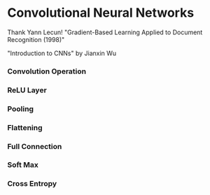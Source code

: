 # Convolutional Neural Networks

Thank Yann Lecun!
"Gradient-Based Learning Applied to Document Recognition (1998)"

"Introduction to CNNs" by Jianxin Wu

### Convolution Operation
### ReLU Layer
### Pooling
### Flattening
### Full Connection
### Soft Max
### Cross Entropy

